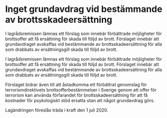 # Inget grundavdrag vid bestämmande av brottsskadeersättning

I lagrådsremissen lämnas ett förslag som innebär förbättrade möjligheter för brottsoffer att få ersättning för skada till följd av brott. Förslaget innebär att grundavdraget avskaffas vid bestämmande av brottsskadeersättning för alla som drabbats av ersättningsgill skada till följd av brott.

I lagrådsremissen lämnas ett förslag som innebär förbättrade möjligheter för brottsoffer att få ersättning för skada till följd av brott. Förslaget innebär att grundavdraget avskaffas vid bestämmande av brottsskadeersättning för alla som drabbats av ersättningsgill skada till följd av brott.

Förslaget bidrar även till att åstadkomma ett förbättrat genomslag för terrorismdirektivets brottsofferbestämmelser i Sverige genom att offer för terrorism kan använda förfarandet för brottsskadeersättning för att få kostnader för psykologiskt stöd ersatta utan att något grundavdrag görs.

Lagändringen föreslås träda i kraft den 1 juli 2020.
